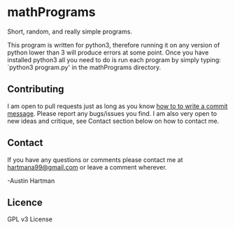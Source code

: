 mathPrograms
===========

Short, random, and really simple programs.

This program is written for python3, therefore running it on any version of python lower than 3 will produce errors at some point.
Once you have installed python3 all you need to do is run each program by simply typing: `python3 program.py' in the mathPrograms directory.

## Contributing

I am open to pull requests just as long as you know <a href="http://tbaggery.com/2008/04/19/a-note-about-git-commit-messages.html" target= "_blank">how to to write a commit
message</a>.
Please report any bugs/issues you find. I am also very open to new ideas and
critique, see Contact section below on how to contact me.

## Contact

If you have any questions or comments please contact me at <a title="hartmana99@gmail.com" href="mailto:hartmana99@gmail.com">hartmana99@gmail.com</a> or leave a comment wherever.

-Austin Hartman

## Licence

GPL v3 License

